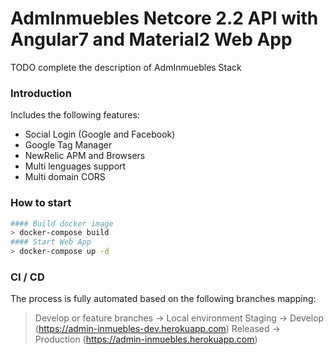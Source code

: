 # AdmInmuebles Netcore 2.2 API with Angular7 and Material2 Web App

TODO complete the description of AdmInmuebles Stack

### Introduction

Includes the following features:

* Social Login (Google and Facebook)
* Google Tag Manager
* NewRelic APM and Browsers
* Multi lenguages support
* Multi domain CORS

  
### How to start

```bash
#### Build docker image
> docker-compose build
#### Start Web App
> docker-compose up -d
```
  
### CI / CD
  
The process is fully automated based on the following branches mapping:
  
> Develop or feature branches -> Local environment
> Staging -> Develop (https://admin-inmuebles-dev.herokuapp.com)
> Released -> Production (https://admin-inmuebles.herokuapp.com)
